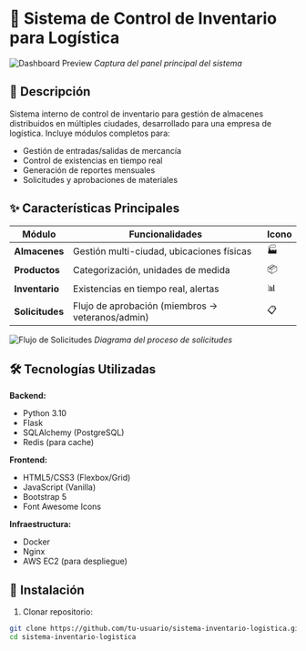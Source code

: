 # 🚚 Sistema de Control de Inventario para Logística

![Dashboard Preview](https://i.imgur.com/JK4mW7d.png)
*Captura del panel principal del sistema*

## 📌 Descripción

Sistema interno de control de inventario para gestión de almacenes distribuidos en múltiples ciudades, desarrollado para una empresa de logística. Incluye módulos completos para:

- Gestión de entradas/salidas de mercancía
- Control de existencias en tiempo real
- Generación de reportes mensuales
- Solicitudes y aprobaciones de materiales

## ✨ Características Principales

| Módulo | Funcionalidades | Icono |
|--------|----------------|-------|
| **Almacenes** | Gestión multi-ciudad, ubicaciones físicas | 🏭 |
| **Productos** | Categorización, unidades de medida | 📦 |
| **Inventario** | Existencias en tiempo real, alertas | 📊 |
| **Solicitudes** | Flujo de aprobación (miembros → veteranos/admin) | 📋 |

![Flujo de Solicitudes](https://i.imgur.com/8mXwvQk.png)
*Diagrama del proceso de solicitudes*

## 🛠 Tecnologías Utilizadas

**Backend:**
- Python 3.10
- Flask
- SQLAlchemy (PostgreSQL)
- Redis (para cache)

**Frontend:**
- HTML5/CSS3 (Flexbox/Grid)
- JavaScript (Vanilla)
- Bootstrap 5
- Font Awesome Icons

**Infraestructura:**
- Docker
- Nginx
- AWS EC2 (para despliegue)

## 🚀 Instalación

1. Clonar repositorio:
```bash
git clone https://github.com/tu-usuario/sistema-inventario-logistica.git
cd sistema-inventario-logistica
